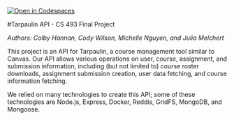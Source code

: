 [![Open in Codespaces](https://classroom.github.com/assets/launch-codespace-7f7980b617ed060a017424585567c406b6ee15c891e84e1186181d67ecf80aa0.svg)](https://classroom.github.com/open-in-codespaces?assignment_repo_id=11289424)

#Tarpaulin API - CS 493 Final Project

*Authors: Colby Hannan, Cody Wilson, Michelle Nguyen, and Julia Melchert*

This project is an API for Tarpaulin, a course management tool similar to Canvas. Our API allows various operations on user, course, assignment, and submission information, including (but not limited to) course roster downloads, assignment submission creation, user data fetching, and course information fetching.

We relied on many technologies to create this API; some of these technologies are Node.js, Express, Docker, Reddis, GridFS, MongoDB, and Mongoose.
